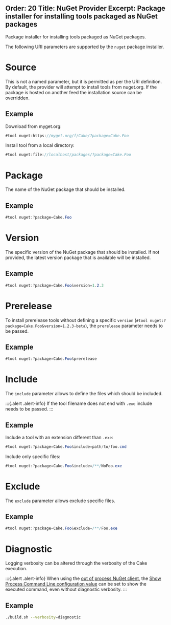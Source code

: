 Order: 20
Title: NuGet Provider
Excerpt: Package installer for installing tools packaged as NuGet packages
---

Package installer for installing tools packaged as NuGet packages.

The following URI parameters are supported by the `nuget` package installer.

# Source

This is not a named parameter, but it is permitted as per the URI definition.
By default, the provider will attempt to install tools from nuget.org.
If the package is hosted on another feed the installation source can be overridden.

## Example

Download from myget.org:

```csharp
#tool nuget:https://myget.org/f/Cake/?package=Cake.Foo
```

Install tool from a local directory:

```csharp
#tool nuget:file://localhost/packages/?package=Cake.Foo
```

# Package

The name of the NuGet package that should be installed.

## Example

```csharp
#tool nuget:?package=Cake.Foo
```

# Version

The specific version of the NuGet package that should be installed.
If not provided, the latest version package that is available will be installed.

## Example

```csharp
#tool nuget:?package=Cake.Foo&version=1.2.3
```

# Prerelease

To install prerelease tools without defining a specific `version` (`#tool nuget:?package=Cake.Foo&version=1.2.3-beta`), the `prerelease` parameter needs to be passed.

## Example

```csharp
#tool nuget:?package=Cake.Foo&prerelease
```

# Include

The `include` parameter allows to define the files which should be included.

:::{.alert .alert-info}
If the tool filename does not end with `.exe` include needs to be passed.
:::

## Example

Include a tool with an extension different than `.exe`:

```csharp
#tool nuget:?package=Cake.Foo&include=path/to/foo.cmd
```

Include only specific files:

```csharp
#tool nuget:?package=Cake.Foo&include=/**/NoFoo.exe
```

# Exclude

The `exclude` parameter allows exclude specific files.

## Example

```csharp
#tool nuget:?package=Cake.Foo&exclude=/**/Foo.exe
```

# Diagnostic

Logging verbosity can be altered through the verbosity of the Cake execution.

:::{.alert .alert-info}
When using the [out of process NuGet client], the [Show Process Command Line configuration value]
can be set to show the executed command, even without diagnostic verbosity.
:::

## Example

```bash
./build.sh --verbosity=diagnostic
```

[out of process NuGet client]: /docs/running-builds/configuration/default-configuration-values#in-process-nuget-installation
[Show Process Command Line configuration value]: /docs/running-builds/configuration/default-configuration-values#show-process-command-line